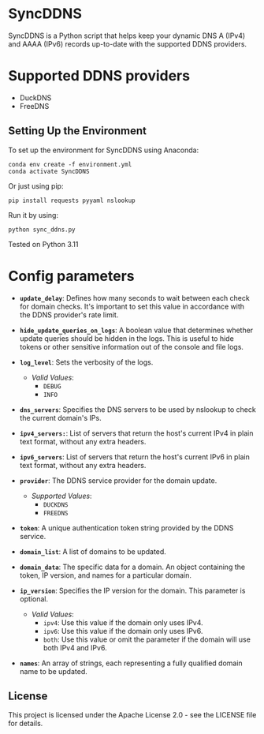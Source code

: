 # SyncDDNS
SyncDDNS is a Python script that helps keep your dynamic DNS A (IPv4) and AAAA (IPv6) records up-to-date with the supported DDNS providers.

# Supported DDNS providers
- DuckDNS
- FreeDNS

## Setting Up the Environment

To set up the environment for SyncDDNS using Anaconda:
```
conda env create -f environment.yml
conda activate SyncDDNS
```
Or just using pip:

```
pip install requests pyyaml nslookup
```

Run it by using:
```
python sync_ddns.py
```

Tested on Python 3.11

# Config parameters

- **`update_delay`**: Defines how many seconds to wait between each check for domain checks. It's important to set this value in accordance with the DDNS provider's rate limit.

- **`hide_update_queries_on_logs`**: A boolean value that determines whether update queries should be hidden in the logs. This is useful to hide tokens or other sensitive information out of the console and file logs.

- **`log_level`**: Sets the verbosity of the logs.
  - *Valid Values*:
    - `DEBUG`
    - `INFO` 

- **`dns_servers`**: Specifies the DNS servers to be used by nslookup to check the current domain's IPs.

- **`ipv4_servers:`**: List of servers that return the host's current IPv4 in plain text format, without any extra headers.

- **`ipv6_servers`**: List of servers that return the host's current IPv6 in plain text format, without any extra headers.

- **`provider`**: The DDNS service provider for the domain update.
  - *Supported Values*:
    - `DUCKDNS`
    - `FREEDNS`

- **`token`**: A unique authentication token string provided by the DDNS service.

- **`domain_list`**: A list of domains to be updated.

- **`domain_data`**: The specific data for a domain. An object containing the token, IP version, and names for a particular domain.

- **`ip_version`**: Specifies the IP version for the domain. This parameter is optional.
  - *Valid Values*:
    - `ipv4`: Use this value if the domain only uses IPv4.
    - `ipv6`: Use this value if the domain only uses IPv6.
    - `both`: Use this value or omit the parameter if the domain will use both IPv4 and IPv6.

- **`names`**: An array of strings, each representing a fully qualified domain name to be updated.

## License
This project is licensed under the Apache License 2.0 - see the LICENSE file for details.
